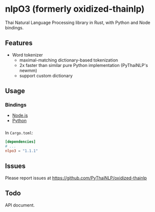 # nlpO3 (formerly oxidized-thainlp)

Thai Natural Language Processing library in Rust,
with Python and Node bindings.

## Features

- Word tokenizer
  - maximal-matching dictionary-based tokenization
  - 2x faster than similar pure Python implementation (PyThaiNLP's newmm)
  - support custom dictionary

## Usage

### Bindings
- [Node.js](nlpo3-nodejs/README.md)
- [Python](nlpo3-python/README.md)

###
In `Cargo.toml`:

```toml
[dependencies]
# ...
nlpo3 = "1.1.1"
```


## Issues

Please report issues at https://github.com/PyThaiNLP/oxidized-thainlp

## Todo

API document.
